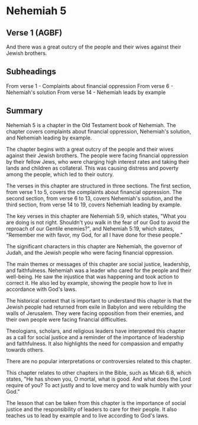 # Nehemiah 5

## Verse 1 (AGBF)

And there was a great outcry of the people and their wives against their Jewish brothers.

## Subheadings

From verse 1 - Complaints about financial oppression
From verse 6 - Nehemiah's solution
From verse 14 - Nehemiah leads by example

## Summary

Nehemiah 5 is a chapter in the Old Testament book of Nehemiah. The chapter covers complaints about financial oppression, Nehemiah's solution, and Nehemiah leading by example.

The chapter begins with a great outcry of the people and their wives against their Jewish brothers. The people were facing financial oppression by their fellow Jews, who were charging high interest rates and taking their lands and children as collateral. This was causing distress and poverty among the people, which led to their outcry.

The verses in this chapter are structured in three sections. The first section, from verse 1 to 5, covers the complaints about financial oppression. The second section, from verse 6 to 13, covers Nehemiah's solution, and the third section, from verse 14 to 19, covers Nehemiah leading by example.

The key verses in this chapter are Nehemiah 5:9, which states, "What you are doing is not right. Shouldn't you walk in the fear of our God to avoid the reproach of our Gentile enemies?", and Nehemiah 5:19, which states, "Remember me with favor, my God, for all I have done for these people."

The significant characters in this chapter are Nehemiah, the governor of Judah, and the Jewish people who were facing financial oppression.

The main themes or messages of this chapter are social justice, leadership, and faithfulness. Nehemiah was a leader who cared for the people and their well-being. He saw the injustice that was happening and took action to correct it. He also led by example, showing the people how to live in accordance with God's laws.

The historical context that is important to understand this chapter is that the Jewish people had returned from exile in Babylon and were rebuilding the walls of Jerusalem. They were facing opposition from their enemies, and their own people were facing financial difficulties.

Theologians, scholars, and religious leaders have interpreted this chapter as a call for social justice and a reminder of the importance of leadership and faithfulness. It also highlights the need for compassion and empathy towards others.

There are no popular interpretations or controversies related to this chapter.

This chapter relates to other chapters in the Bible, such as Micah 6:8, which states, "He has shown you, O mortal, what is good. And what does the Lord require of you? To act justly and to love mercy and to walk humbly with your God."

The lesson that can be taken from this chapter is the importance of social justice and the responsibility of leaders to care for their people. It also teaches us to lead by example and to live according to God's laws.